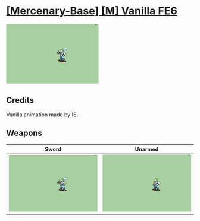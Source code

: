 # [\[Mercenary-Base\] \[M\] Vanilla FE6](./)
 

<img src="./1.%20Sword/Sword_000.png" alt="[Mercenary-Base] [M] Vanilla FE6 standing" />

## Credits

Vanilla animation made by IS.

## Weapons
 

|Sword |Unarmed |
|  :---: | :---: |
| <img alt="Sword animation" src="./1.%20Sword/Sword.gif" /> | <img alt="Unarmed animation" src="./8.%20Unarmed/Unarmed.gif" /> |
